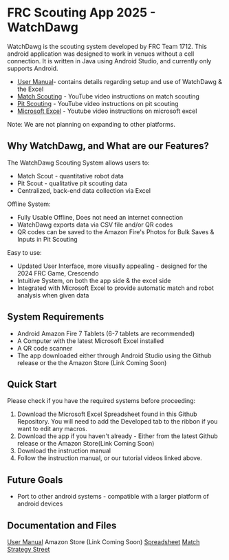 # FRC Scouting App 2025 - WatchDawg

WatchDawg is the scouting system developed by FRC Team 1712. This android application was designed to work in venues without a cell connection.
It is written in Java using Android Studio, and currently only supports Android.

* [User Manual](https://github.com/Dawgma-1712/Watchdawg-2025/blob/2fbe2bc410220c71ddfa802f27ea7d1e979237ee/2025%20Dawgma%20Scouting%20User%20Manual%20(3).pdf)- contains details regarding setup and use of WatchDawg & the Excel
* [Match Scouting](https://www.youtube.com/watch?v=9rv-PaQupMs) - YouTube video instructions on match scouting
* [Pit Scouting](https://www.youtube.com/watch?v=Vkx3Gq3UP6o) - YouTube video instructions on pit scouting
* [Microsoft Excel](https://www.youtube.com/watch?v=Gi4yMPyN_pw) - Youtube video instructions on microsoft excel

Note: We are not planning on expanding to other platforms.

## Why WatchDawg, and What are our Features?

The WatchDawg Scouting System allows users to:
* Match Scout - quantitative robot data
* Pit Scout - qualitative pit scouting data
* Centralized, back-end data collection via Excel 

Offline System:
* Fully Usable Offline, Does not need an internet connection
* WatchDawg exports data via CSV file and/or QR codes
* QR codes can be saved to the Amazon Fire's Photos for Bulk Saves & Inputs in Pit Scouting

Easy to use:
* Updated User Interface, more visually appealing - designed for the 2024 FRC Game, Crescendo
* Intuitive System, on both the app side & the excel side 
* Integrated with Microsoft Excel to provide automatic match and robot analysis when given data

## System Requirements
* Android Amazon Fire 7 Tablets (6-7 tablets are recommended)
* A Computer with the latest Microsoft Excel installed
* A QR code scanner
* The app downloaded either through Android Studio using the Github release or the the Amazon Store (Link Coming Soon)


## Quick Start 
Please check if you have the required systems before proceeding:

1. Download the Microsoft Excel Spreadsheet found in this Github Repository. You will need to add the Developed tab to the ribbon if you want to edit any macros.
2. Download the app if you haven't already - Either from the latest Github release or the Amazon Store(Link Coming Soon)
3. Download the instruction manual 
4. Follow the instruction manual, or our tutorial videos linked above.

## Future Goals
* Port to other android systems - compatible with a larger platform of android devices

## Documentation and Files

[User Manual](https://github.com/Dawgma-1712/Watchdawg-2025/blob/2fbe2bc410220c71ddfa802f27ea7d1e979237ee/2025%20Dawgma%20Scouting%20User%20Manual%20(3).pdf)
Amazon Store (Link Coming Soon)
[Spreadsheet](https://github.com/Dawgma-1712/Watchdawg-2025/blob/455d3f4ffb90d56c4278f7a585652ed6b1cd63a9/2025WATCHDAWG_EXCELUPDATED.xlsm)
[Match Strategy Street](https://github.com/Dawgma-1712/Watchdawg-2025/blob/b7dbba1a3ad4e020d0530285126b897ce47344f5/MatchStrategySheet2025.docx)
